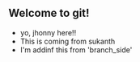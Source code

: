 ## Welcome to git!
- yo, jhonny here!!
- This is coming from sukanth
- I'm addinf this from 'branch_side'